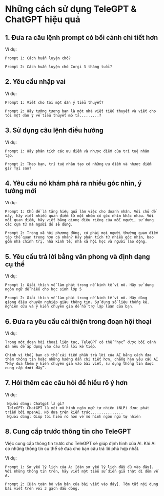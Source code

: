 # Những cách sử dụng TeleGPT & ChatGPT hiệu quả 


## 1. Đưa ra câu lệnh prompt có bối cảnh chi tiết hơn


Ví dụ: 

    Prompt 1: Cách huấn luyện chó?

    Prompt 2: Cách huấn luyện chó Corgi 3 tháng tuổi?

## 2. Yêu cầu nhập vai


Ví dụ: 

    Prompt 1: Viết cho tôi một dàn ý tiểu thuyết?

    Prompt 2: Hãy tưởng tượng bạn là một nhà viết tiểu thuyết và viết cho tôi một dàn ý về tiểu thuyết mô tả.........?

## 3. Sử dụng câu lệnh điều hướng


Ví dụ: 

    Prompt 1: Hãy phân tích các ưu điểm và nhược điểm của trí tuệ nhân tạo.

    Prompt 2: Theo bạn, trí tuệ nhân tạo có những ưu điểm và nhược điểm gì? Tại sao?

## 4. Yêu cầu nó khám phá ra nhiều góc nhìn, ý tưởng mới

Ví dụ: 

    Prompt 1: Chủ đề là tăng hiệu quả làm việc cho doanh nhân. Với chủ đề này, hãy viết nhiều quan điểm từ một nhóm có góc nhìn khác nhau. Với mỗi quan điểm, hãy viết bằng giọng điệu riêng của mỗi người, sử dụng các cụm từ mà người đó sẽ dùng.

    Prompt 2: Trong xã hội phương đông, có phải mọi người thường quan điểm tập thể quan trọng hơn cá nhân? Hãy phân tích từ nhiều góc nhìn, bao gồm nhà chính trị, nhà kinh tế, nhà xã hội học và người lao động.

## 5. Yêu cầu trả lời bằng văn phong và định dạng cụ thể

Ví dụ: 

    Prompt 1: Giải thích về làm phát trong nề kinh tế vĩ mô. Hãy sử dụng ngôn ngữ dễ hiểu cho học sinh lớp 5

    Prompt 2: Giải thích về làm phát trong nề kinh tế vĩ mô. Hãy dùng giọng điệu chuyên nghiệp giàu thông tin. Sử dụng số liệu thống kê, nghiên cứu và ý kiến chuyên gia để hỗ trợ lập luận của bạn.

## 6. Đưa ra yêu cầu cải thiện trong đoạn hội thoại
Ví dụ: 

    Trong một đoạn hội thoại liên tục, TeleGPT có thể “học” được bối cảnh đã nêu để áp dụng vào câu trả lời kế tiếp.

    Chính vì thế, bạn có thể cải tiến phần trả lời của AI bằng cách đưa thêm thông tin hoặc những hướng dẫn chi tiết hơn, chẳng hạn yêu cầu AI “Hãy đưa thêm ý kiến chuyên gia vào bài viết, sử dụng thông tin được cung cấp dưới đây”.


    
  

## 7.  Hỏi thêm các câu hỏi để hiểu rõ ý hơn
Ví dụ: 

     Người dùng: Chatgpt là gì?
     TeleGPT: ChatGPT là một mô hình ngôn ngữ tự nhiên (NLP) được phát triển bởi OpenAI. Nó dựa trên kiến trúc...............
     Người dùng: Giúp tôi hiểu rõ hơn về mô hình ngôn ngữ tự nhiên



## 8.  Cung cấp trước thông tin cho TeleGPT

 Việc cung cấp thông tin trước cho TeleGPT sẽ giúp định hình của AI. Khi Ai có những thông tin cụ thể sẽ đưa cho bạn câu trả lời phù hợp nhất.
 
 Ví dụ: 

    Prompt 1: Sơ yếu lý lịch của A: [dán sơ yếu lý lịch đầy đủ vào đây]. Với những thông tin trên, hãy viết một tiểu sử diễn giả thật dí dỏm về A.

    Prompt 2: [Dán toàn bộ văn bản của bài viết vào đây]. Tóm tắt nội dung bài viết trên với 3 gạch đầu dòng.


